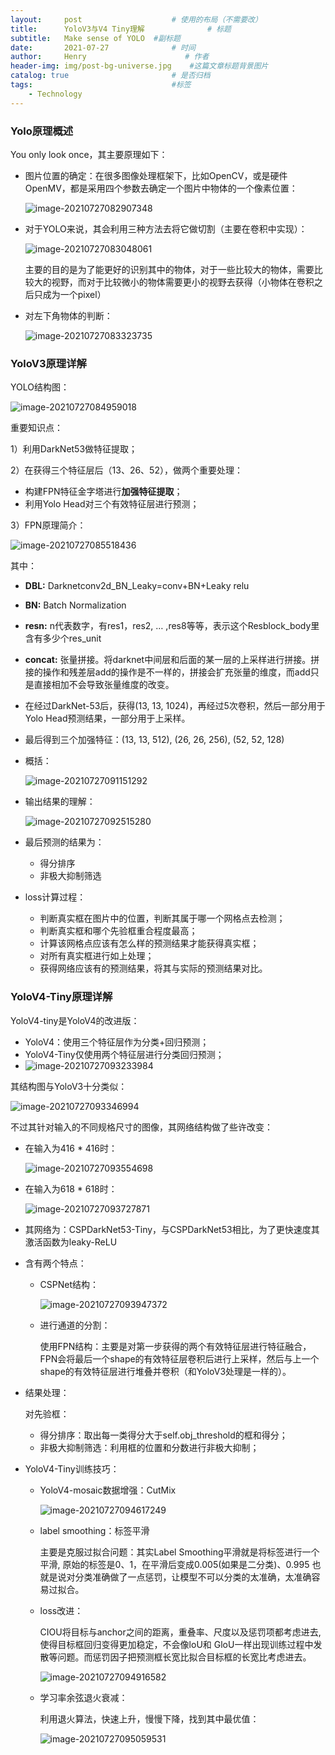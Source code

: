 ```yaml
---
layout:     post                    # 使用的布局（不需要改）
title:      YoloV3与V4 Tiny理解              # 标题 
subtitle:   Make sense of YOLO  #副标题
date:       2021-07-27              # 时间
author:     Henry                      # 作者
header-img: img/post-bg-universe.jpg    #这篇文章标题背景图片
catalog: true                       # 是否归档
tags:                               #标签
    - Technology
---
```

### Yolo原理概述

You only look once，其主要原理如下：

+ 图片位置的确定：在很多图像处理框架下，比如OpenCV，或是硬件OpenMV，都是采用四个参数去确定一个图片中物体的一个像素位置：

  ![image-20210727082907348](https://tva1.sinaimg.cn/large/008i3skNgy1gsv7dmv5osj30w00i8djl.jpg)

+ 对于YOLO来说，其会利用三种方法去将它做切割（主要在卷积中实现）：

  ![image-20210727083048061](https://tva1.sinaimg.cn/large/008i3skNgy1gsv7ete92kj31hc0u07a9.jpg)

  主要的目的是为了能更好的识别其中的物体，对于一些比较大的物体，需要比较大的视野，而对于比较微小的物体需要更小的视野去获得（小物体在卷积之后只成为一个pixel）

+ 对左下角物体的判断：

  ![image-20210727083323735](https://tva1.sinaimg.cn/large/008i3skNgy1gsv7hhykxgj31hc0u0n3a.jpg)

### YoloV3原理详解

YOLO结构图：

![image-20210727084959018](https://tva1.sinaimg.cn/large/008i3skNgy1gsv7yrk1pjj31830u0110.jpg)

重要知识点：

1）利用DarkNet53做特征提取；

2）在获得三个特征层后（13、26、52），做两个重要处理：

+ 构建FPN特征金字塔进行**加强特征提取**；
+ 利用Yolo Head对三个有效特征层进行预测；

3）FPN原理简介：

![image-20210727085518436](https://tva1.sinaimg.cn/large/008i3skNgy1gsv84aufy4j313b0ho41m.jpg)

其中：

+ **DBL:** Darknetconv2d_BN_Leaky=conv+BN+Leaky relu

+ **BN:** Batch Normalization

+ **resn:** n代表数字，有res1，res2, … ,res8等等，表示这个Resblock_body里含有多少个res_unit

+ **concat:** 张量拼接。将darknet中间层和后面的某一层的上采样进行拼接。拼接的操作和残差层add的操作是不一样的，拼接会扩充张量的维度，而add只是直接相加不会导致张量维度的改变。

+ 在经过DarkNet-53后，获得(13, 13, 1024)，再经过5次卷积，然后一部分用于Yolo Head预测结果，一部分用于上采样。

+ 最后得到三个加强特征：(13, 13, 512), (26, 26, 256), (52, 52, 128)

+ 概括：

  ![image-20210727091151292](https://tva1.sinaimg.cn/large/008i3skNgy1gsv8lk657ij31hw0l6q5z.jpg)

+ 输出结果的理解：

  ![image-20210727092515280](https://tva1.sinaimg.cn/large/008i3skNgy1gsv8zhobxfj322m0tw0yj.jpg)

+ 最后预测的结果为：

  + 得分排序
  + 非极大抑制筛选

+ loss计算过程：

  + 判断真实框在图片中的位置，判断其属于哪一个网格点去检测；
  + 判断真实框和哪个先验框重合程度最高；
  + 计算该网格点应该有怎么样的预测结果才能获得真实框；
  + 对所有真实框进行如上处理；
  + 获得网络应该有的预测结果，将其与实际的预测结果对比。

### YoloV4-Tiny原理详解

YoloV4-tiny是YoloV4的改进版：

+ YoloV4：使用三个特征层作为分类+回归预测；
+ YoloV4-Tiny仅使用两个特征层进行分类回归预测；
+ ![image-20210727093233984](https://tva1.sinaimg.cn/large/008i3skNgy1gsv972mw73j30m40ho3zr.jpg)

其结构图与YoloV3十分类似：

![image-20210727093346994](https://tva1.sinaimg.cn/large/008i3skNgy1gsv9ajoncxj30zk0k0q63.jpg)

不过其针对输入的不同规格尺寸的图像，其网络结构做了些许改变：

+ 在输入为416 * 416时：

  ![image-20210727093554698](https://tva1.sinaimg.cn/large/008i3skNgy1gsv9amer7zj30rc0howfw.jpg)

+ 在输入为618 * 618时：

  ![image-20210727093727871](https://tva1.sinaimg.cn/large/008i3skNgy1gsv9ekthnkj30qj0hajsl.jpg) 

+ 其网络为：CSPDarkNet53-Tiny，与CSPDarkNet53相比，为了更快速度其激活函数为leaky-ReLU

+ 含有两个特点：

  + CSPNet结构：

    ![image-20210727093947372](https://tva1.sinaimg.cn/large/008i3skNgy1gsv9eoj5nwj30lc0910tb.jpg)

  + 进行通道的分割：

    使用FPN结构：主要是对第一步获得的两个有效特征层进行特征融合，FPN会将最后一个shape的有效特征层卷积后进行上采样，然后与上一个shape的有效特征层进行堆叠并卷积（和YoloV3处理是一样的）。

+ 结果处理：

  对先验框：

  + 得分排序：取出每一类得分大于self.obj_threshold的框和得分；
  + 非极大抑制筛选：利用框的位置和分数进行非极大抑制；

+ YoloV4-Tiny训练技巧：

  + YoloV4-mosaic数据增强：CutMix

    ![image-20210727094617249](https://tva1.sinaimg.cn/large/008i3skNgy1gsv9ognu0sj304307pjrd.jpg)

  + label smoothing：标签平滑

    主要是克服过拟合问题：其实Label Smoothing平滑就是将标签进行一个平滑, 原始的标签是0、1，在平滑后变成0.005(如果是二分类)、0.995 也就是说对分类准确做了一点惩罚，让模型不可以分类的太准确，太准确容易过拟合。

  + loss改进：
    
    CIOU将目标与anchor之间的距离，重叠率、尺度以及惩罚项都考虑进去, 使得目标框回归变得更加稳定，不会像loU和 GloU一样出现训练过程中发散等问题。而惩罚因子把预测框长宽比拟合目标框的长宽比考虑进去。

    ![image-20210727094916582](https://tva1.sinaimg.cn/large/008i3skNgy1gsv9oi1oevj31a00hkta2.jpg)

  + 学习率余弦退火衰减：

    利用退火算法，快速上升，慢慢下降，找到其中最优值：

    ![image-20210727095059531](https://tva1.sinaimg.cn/large/008i3skNgy1gsv9q9ak0dj30hs0dcgmh.jpg)

